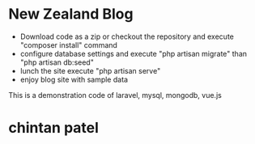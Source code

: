 # New Zealand Blog
- Download code as a zip or checkout the repository and execute "composer install" command
- configure database settings and execute "php artisan migrate" than "php artisan db:seed"
- lunch the site execute "php artisan serve"
- enjoy blog site with sample data

This is a demonstration code of laravel, mysql, mongodb, vue.js
# chintan patel
